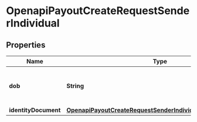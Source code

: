 

# OpenapiPayoutCreateRequestSenderIndividual


## Properties

| Name | Type | Description | Notes |
|------------ | ------------- | ------------- | -------------|
|**dob** | **String** | Date of birth formatted as yyyy-mm-dd |  [optional] |
|**identityDocument** | [**OpenapiPayoutCreateRequestSenderIndividualIdentityDocument**](OpenapiPayoutCreateRequestSenderIndividualIdentityDocument.md) |  |  [optional] |



